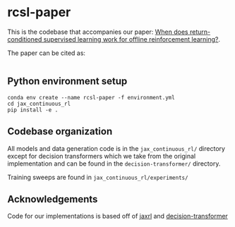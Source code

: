 # rcsl-paper

This is the codebase that accompanies our paper: [When does return-conditioned supervised learning work for offline reinforcement learning?](https://arxiv.org/abs/2206.01079).

The paper can be cited as:
```
```

## Python environment setup

```
conda env create --name rcsl-paper -f environment.yml
cd jax_continuous_rl
pip install -e .
```

## Codebase organization

All models and data generation code is in the `jax_continuous_rl/` directory except for decision transformers which we take from the original implementation and can be found in the `decision-transformer/` directory.

Training sweeps are found in `jax_continuous_rl/experiments/`


## Acknowledgements

Code for our implementations is based off of [jaxrl]() and [decision-transformer]()